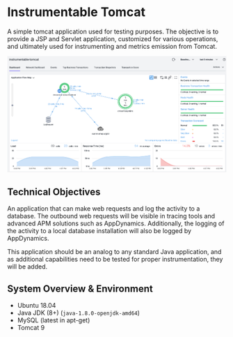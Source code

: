 # Instrumentable Tomcat

A simple tomcat application used for testing purposes.  The objective is to provide a JSP and Servlet application, customized for various operations, and ultimately used for instrumenting and metrics emission from Tomcat.

![](https://github.com/dustinmoorman/instrumentable-tomcat/blob/master/assets/flowmap.png?raw=true)

## Technical Objectives

An application that can make web requests and log the activity to a database.  The outbound web requests will be visible in tracing tools and advanced APM solutions such as AppDynamics.  Additionally, the logging of the activity to a local database installation will also be logged by AppDynamics.

This application should be an analog to any standard Java application, and as additional capabilities need to be tested for proper instrumentation, they will be added.

## System Overview & Environment
- Ubuntu 18.04
- Java JDK (8+) (`java-1.8.0-openjdk-amd64`)
- MySQL (latest in apt-get)
- Tomcat 9
